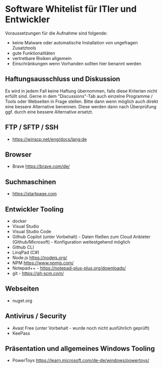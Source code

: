 # Software Whitelist für ITler und Entwickler
Voraussetzungen für die Aufnahme sind folgende: 
* keine Malware oder automatische Installation von ungefragen Zusatztools
* gute Funktionalitäten
* vertretbare Risiken allgemein
* Einschränkungen wenn Vorhanden sollten hier benannt werden

## Haftungsausschluss und Diskussion
Es wird in jedem Fall keine Haftung übernommen, falls diese Kriterien nicht erfüllt sind.
Gerne in dem "Discussions"-Tab auch einzelne Programme / Tools oder Webseiten in Frage stellen. Bitte dann wenn möglich auch direkt eine bessere Alternative benennen.
Diese werden dann nach Überprüfung ggf. durch eine bessere Alternative ersetzt.

  
## FTP / SFTP / SSH
* https://winscp.net/eng/docs/lang:de

## Browser
* Brave https://brave.com/de/

## Suchmaschinen
* https://startpage.com

## Entwickler Tooling
* docker
* Visual Studio
* Visual Studio Code
* Github Copilot (unter Vorbehalt) - Daten fließen zum Cloud Anbieter (Github/Microsoft) - Konfiguration weitestgehend möglich
* Github CLI
* LinqPad (C#)
* Node.js https://nodejs.org/
* NPM https://www.npmjs.com/
* Notepad++ - https://notepad-plus-plus.org/downloads/
* git - https://git-scm.com/

## Webseiten
* nuget.org

## Antivirus / Security
* Avast Free (unter Vorbehalt - wurde noch nicht ausführlich geprüft)
* KeePass

## Präsentation und allgemeines Windows Tooling
* PowerToys https://learn.microsoft.com/de-de/windows/powertoys/

